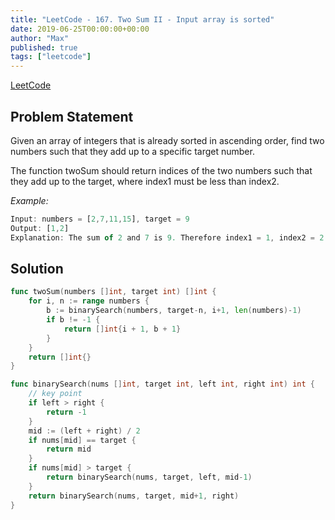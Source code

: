 ```yaml
---
title: "LeetCode - 167. Two Sum II - Input array is sorted"
date: 2019-06-25T00:00:00+00:00
author: "Max"
published: true
tags: ["leetcode"]
---
```


[LeetCode](https://leetcode.com/problems/two-sum-ii-input-array-is-sorted/)

## Problem Statement

Given an array of integers that is already sorted in ascending order, find two numbers such that they add up to a specific target number.

The function twoSum should return indices of the two numbers such that they add up to the target, where index1 must be less than index2.

*Example:*

```js
Input: numbers = [2,7,11,15], target = 9
Output: [1,2]
Explanation: The sum of 2 and 7 is 9. Therefore index1 = 1, index2 = 2.
```

## Solution

```go
func twoSum(numbers []int, target int) []int {
	for i, n := range numbers {
		b := binarySearch(numbers, target-n, i+1, len(numbers)-1)
		if b != -1 {
			return []int{i + 1, b + 1}
		}
	}
	return []int{}
}

func binarySearch(nums []int, target int, left int, right int) int {
    // key point
	if left > right {
		return -1
	}
	mid := (left + right) / 2
	if nums[mid] == target {
		return mid
	}
	if nums[mid] > target {
		return binarySearch(nums, target, left, mid-1)
	}
	return binarySearch(nums, target, mid+1, right)
}
```
